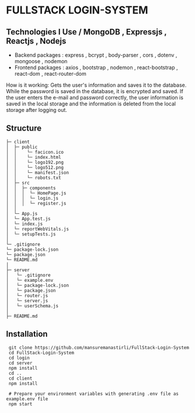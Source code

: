 # FULLSTACK LOGIN-SYSTEM



## Technologies I Use / MongoDB , Expressjs , Reactjs , Nodejs


* Backend packages :  express , bcrypt , body-parser , cors  , dotenv , mongoose , nodemon 
* Frontend packages : axios , bootstrap , nodemon , react-bootstrap , react-dom , react-router-dom 

How is it working: Gets the user's information and saves it to the database. While the password is saved in the database, it is encrypted and saved.
If the user enters the e-mail and password correctly, the user information is saved in the local storage and the information is deleted from the local storage after logging out.

## Structure

```
├─ client
│  ├─ public
│  │    └─ facicon.ico
│  │    └─ index.html
│  │    └─ logo192.png
│  │    └─ logo512.png
│  │    └─ manifest.json
│  │    └─ robots.txt
│  ├─ src
│  │  ├─ components
│  │  │  └─ HomePage.js
│  │  │  └─ login.js
│  │  │  └─ register.js     
│  │        
│  └─ App.js    
│  └─ App.test.js
│  └─ index.js
│  └─ reportWebVitals.js
│  └─ setupTests.js
│
└─ .gitignore
└─ package-lock.json
└─ package.json
└─ README.md
│  
├─ server
│   └─ .gitignore
│   └─ example.env
│   └─ package-lock.json
│   └─ package.json
│   └─ router.js
│   └─ server.js
│   └─ userSchema.js
│
├─ README.md
```

## Installation

```
 git clone https://github.com/mansuremanastirli/FullStack-Login-System
 cd FullStack-Login-System
 cd login 
 cd server 
 npm install 
 cd .. 
 cd client
 npm install 

 # Prepare your environment variables with generating .env file as example.env file
 npm start
```